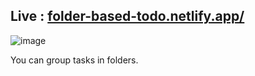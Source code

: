 ## Live : [folder-based-todo.netlify.app/](folder-based-todo.netlify.app/)

![image](https://user-images.githubusercontent.com/87216333/224480222-a8eb9c8f-befe-4b59-b5f9-fb329662d6cc.png)

You can group tasks in folders.
